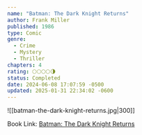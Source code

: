 ```yaml
---
name: "Batman: The Dark Knight Returns"
author: Frank Miller
published: 1986
type: Comic
genre:
  - Crime
  - Mystery
  - Thriller
chapters: 4
rating: 🌕🌕🌕🌕🌗
status: Completed
date: 2024-06-08 17:07:59 -0500
updated: 2025-01-31 22:34:02 -0600
---
```


![[batman-the-dark-knight-returns.jpg|300]]

Book Link: [Batman: The Dark Knight Returns](https://dc.fandom.com/wiki/Batman:_The_Dark_Knight_Returns)
